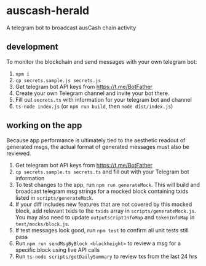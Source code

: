 # auscash-herald

A telegram bot to broadcast ausCash chain activity

## development

To monitor the blockchain and send messages with your own telegram bot:

1. `npm i`
2. `cp secrets.sample.js secrets.js`
3. Get telegram bot API keys from https://t.me/BotFather
4. Create your own Telegram channel and invite your bot there.
5. Fill out `secrets.ts` with information for your telegram bot and channel
6. `ts-node index.js` (or `npm run build`, then `node dist/index.js`)

## working on the app

Because app performance is ultimately tied to the aesthetic readout of generated msgs, the actual format of generated messages must also be reviewed.

1. Get telegram bot API keys from https://t.me/BotFather
2. `cp secrets.sample.ts secrets.ts` and fill out with your Telegram bot information
3. To test changes to the app, run `npm run generateMock`. This will build and broadcast telegram msg strings for a mocked block containing txids listed in `scripts/generateMock`.
4. If your diff includes new features that are not covered by this mocked block, add relevant txids to the `txids` array in `scripts/generateMock.js`. You may also need to update `outputscriptInfoMap` and `tokenInfoMap` in `test/mocks/block.js`.
5. If test messages look good, run `npm test` to confirm all unit tests still pass
6. Run `npm run sendMsgByBlock <blockheight>` to review a msg for a specific block using live API calls
7. Run `ts-node scripts/getDailySummary` to review txs from the last 24 hrs
